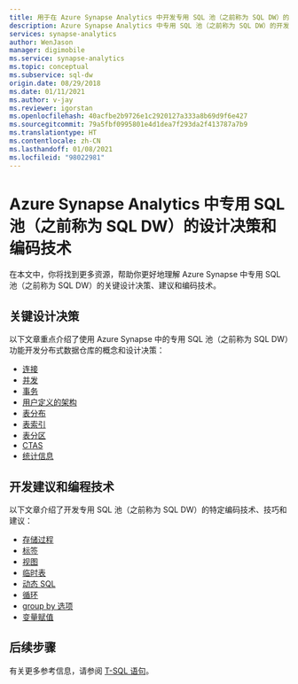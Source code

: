 ```yaml
---
title: 用于在 Azure Synapse Analytics 中开发专用 SQL 池（之前称为 SQL DW）的资源
description: Azure Synapse Analytics 中专用 SQL 池（之前称为 SQL DW）的开发概念、设计决策、建议和编码技术。
services: synapse-analytics
author: WenJason
manager: digimobile
ms.service: synapse-analytics
ms.topic: conceptual
ms.subservice: sql-dw
origin.date: 08/29/2018
ms.date: 01/11/2021
ms.author: v-jay
ms.reviewer: igorstan
ms.openlocfilehash: 40acfbe2b9726e1c2920127a333a8b69d9f6e427
ms.sourcegitcommit: 79a5fbf0995801e4d1dea7f293da2f413787a7b9
ms.translationtype: HT
ms.contentlocale: zh-CN
ms.lasthandoff: 01/08/2021
ms.locfileid: "98022981"
---
```

# <a name="design-decisions-and-coding-techniques-for-a-dedicated-sql-pool-formerly-sql-dw-in-azure-synapse-analytics"></a>Azure Synapse Analytics 中专用 SQL 池（之前称为 SQL DW）的设计决策和编码技术 

 在本文中，你将找到更多资源，帮助你更好地理解 Azure Synapse 中专用 SQL 池（之前称为 SQL DW）的关键设计决策、建议和编码技术。

## <a name="key-design-decisions"></a>关键设计决策

以下文章重点介绍了使用 Azure Synapse 中的专用 SQL 池（之前称为 SQL DW）功能开发分布式数据仓库的概念和设计决策：

* [连接](sql-data-warehouse-connect-overview.md)
* [并发](resource-classes-for-workload-management.md)
* [事务](sql-data-warehouse-develop-transactions.md)
* [用户定义的架构](sql-data-warehouse-develop-user-defined-schemas.md)
* [表分布](sql-data-warehouse-tables-distribute.md)
* [表索引](sql-data-warehouse-tables-index.md)
* [表分区](sql-data-warehouse-tables-partition.md)
* [CTAS](sql-data-warehouse-develop-ctas.md)
* [统计信息](sql-data-warehouse-tables-statistics.md)

## <a name="development-recommendations-and-coding-techniques"></a>开发建议和编程技术

以下文章介绍了开发专用 SQL 池（之前称为 SQL DW）的特定编码技术、技巧和建议：

* [存储过程](sql-data-warehouse-develop-stored-procedures.md)
* [标签](sql-data-warehouse-develop-label.md)
* [视图](performance-tuning-materialized-views.md)
* [临时表](sql-data-warehouse-tables-temporary.md)
* [动态 SQL](sql-data-warehouse-develop-dynamic-sql.md)
* [循环](sql-data-warehouse-develop-loops.md)
* [group by 选项](sql-data-warehouse-develop-group-by-options.md)
* [变量赋值](sql-data-warehouse-develop-variable-assignment.md)

## <a name="next-steps"></a>后续步骤

有关更多参考信息，请参阅 [T-SQL 语句](sql-data-warehouse-reference-tsql-statements.md)。
